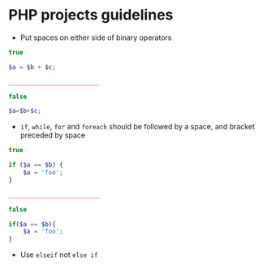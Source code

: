 # PHP projects guidelines


* Put spaces on either side of binary operators
```php
true

$a = $b + $c;

_________________________

false

$a=$b+$c;

```

* `if`, `while`, `for` and `foreach` should be followed by a space, and bracket preceded by space

```php
true

if ($a == $b) {
	$a = 'foo';
}

_________________________

false

if($a == $b){
	$a = 'foo';
}

```

* Use `elseif` not `else if`
